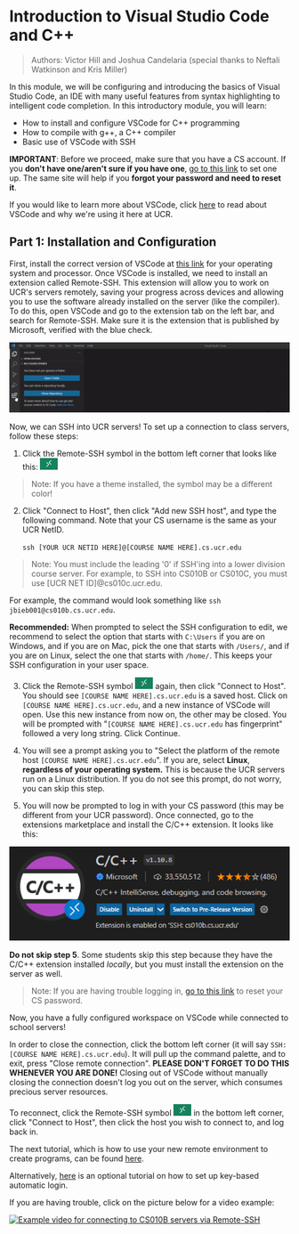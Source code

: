 # Introduction to Visual Studio Code and C++

> Authors: Victor Hill and Joshua Candelaria (special thanks to Neftali Watkinson and Kris Miller)

In this module, we will be configuring and introducing the basics of Visual Studio Code, an IDE with many useful features from syntax highlighting to intelligent code completion. In this introductory module, you will learn:

* How to install and configure VSCode for C++ programming
* How to compile with g++, a C++ compiler
* Basic use of VSCode with SSH

**IMPORTANT**: Before we proceed, make sure that you have a CS account. If you **don't have one/aren't sure if you have one**, <a target="_blank" rel="noopener noreferrer" href="https://sites.google.com/a/ucr.edu/cse-instructional-support/home/accounts#h.r2x4rti8gpg9">go to this link</a> to set one up. The same site will help if you **forgot your password and need to reset it**.

If you would like to learn more about VSCode, click [here](VSCodeInfo.md) to read about VSCode and why we're using it here at UCR.

## Part 1: Installation and Configuration

First, install the correct version of VSCode at <a target="_blank" rel="noopener noreferrer" href="https://code.visualstudio.com/download">this link</a> for your operating system and processor. Once VSCode is installed, we need to install an extension called Remote-SSH. This extension will allow you to work on UCR's servers remotely, saving your progress across devices and allowing you to use the software already installed on the server (like the compiler). To do this, open VSCode and go to the extension tab on the left bar, and search for Remote-SSH. Make sure it is the extension that is published by Microsoft, verified with the blue check.

<p align="center">
    <img src="images/installremotessh.gif" alt="Installing Remote-SSH Extension">
</p>

Now, we can SSH into UCR servers! To set up a connection to class servers, follow these steps:

1. Click the Remote-SSH symbol in the bottom left corner that looks like this: ![Remote SSH Symbol](images/remotesshsymbol.png) 

> Note: If you have a theme installed, the symbol may be a different color!

2. Click "Connect to Host", then click "Add new SSH host", and type the following command. Note that your CS username is the same as your UCR NetID.

    ``` ssh [YOUR UCR NETID HERE]@[COURSE NAME HERE].cs.ucr.edu ```

> Note: You must include the leading '0' if SSH'ing into a lower division course server. For example, to SSH into CS010B or CS010C, you must use [UCR NET ID]@cs010c.ucr.edu.

For example, the command would look something like `ssh jbieb001@cs010b.cs.ucr.edu`.

**Recommended:** When prompted to select the SSH configuration to edit, we recommend to select the option that starts with `C:\Users` if you are on Windows, and if you are on Mac, pick the one that starts with `/Users/`, and if you are on Linux, select the one that starts with `/home/`. This keeps your SSH configuration in your user space.

3. Click the Remote-SSH symbol ![Remote SSH Symbol](images/remotesshsymbol.png) again, then click "Connect to Host". You should see `[COURSE NAME HERE].cs.ucr.edu` is a saved host. Click on `[COURSE NAME HERE].cs.ucr.edu`, and a new instance of VSCode will open. Use this new instance from now on, the other may be closed. You will be prompted with "`[COURSE NAME HERE].cs.ucr.edu` has fingerprint" followed a very long string. Click Continue.

4. You will see a prompt asking you to "Select the platform of the remote host `[COURSE NAME HERE].cs.ucr.edu`". If you are, select **Linux**, **regardless of your operating system.** This is because the UCR servers run on a Linux distribution. If you do not see this prompt, do not worry, you can skip this step.

5. You will now be prompted to log in with your CS password (this may be different from your UCR password). Once connected, go to the extensions marketplace and install the C/C++ extension. It looks like this:

<p align="center">
    <img src="images/cppextension.png" alt="C/C++ Extension">
</p>

**Do not skip step 5**. Some students skip this step because they have the C/C++ extension installed *locally*, but you must install the extension on the server as well.

> Note: If you are having trouble logging in, <a target="_blank" rel="noopener noreferrer" href="https://sites.google.com/a/ucr.edu/cse-instructional-support/home/accounts#h.r2x4rti8gpg9">go to this link</a> to reset your CS password.

Now, you have a fully configured workspace on VSCode while connected to school servers!

In order to close the connection, click the bottom left corner (it will say `SSH: [COURSE NAME HERE].cs.ucr.edu`). It will pull up the command palette, and to exit, press "Close remote connection". **PLEASE DON'T FORGET TO DO THIS WHENEVER YOU ARE DONE!** Closing out of VSCode without manually closing the connection doesn't log you out on the server, which consumes precious server resources.

To reconnect, click the Remote-SSH symbol ![Remote SSH Symbol](images/remotesshsymbol.png) in the bottom left corner, click "Connect to Host", then click the host you wish to connect to, and log back in.

The next tutorial, which is how to use your new remote environment to create programs, can be found [here](../first-program/).

Alternatively, [here](../key-based-login/) is an optional tutorial on how to set up key-based automatic login. 

If you are having trouble, click on the picture below for a video example:

[![Example video for connecting to CS010B servers via Remote-SSH](https://img.youtube.com/vi/YtYMn4cmBE0/maxresdefault.jpg)](https://www.youtube.com/watch?v=YtYMn4cmBE0)

